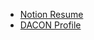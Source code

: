 - [Notion Resume](https://information.notion.site/Jae-Young-Suh-97352f16e3624766ba267fcc87bac966)
- [DACON Profile](https://dacon.io/myprofile/413816/competition)
